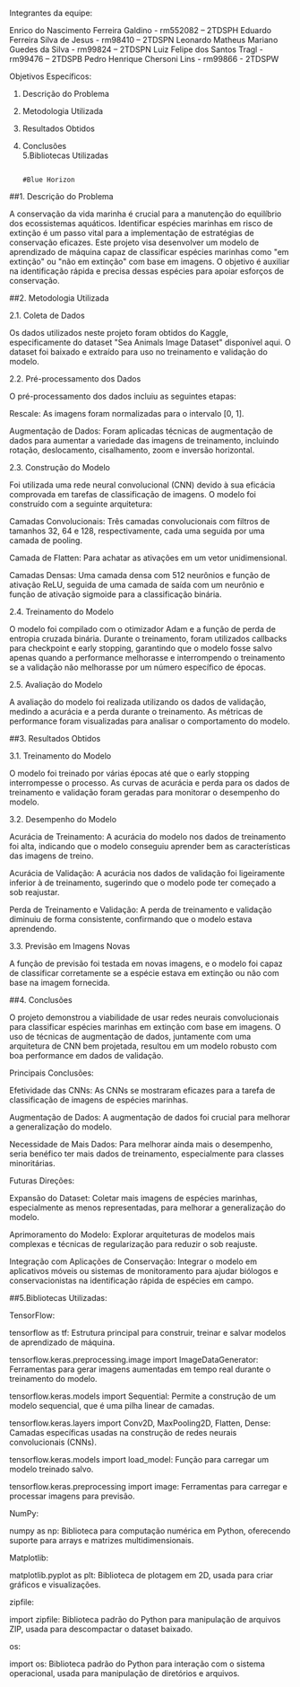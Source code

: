 Integrantes da equipe: 
 
Enrico do Nascimento Ferreira Galdino - rm552082 – 2TDSPH 
Eduardo Ferreira Silva de Jesus - rm98410 – 2TDSPN 
Leonardo Matheus Mariano Guedes da Silva - rm99824 – 2TDSPN 
Luiz Felipe dos Santos Tragl - rm99476 – 2TDSPB 
Pedro Henrique Chersoni Lins - rm99866 - 2TDSPW 
 
 
 
Objetivos Específicos: 

 
1. Descrição do Problema 
2. Metodologia Utilizada 
3. Resultados Obtidos   
4. Conclusões   
5.Bibliotecas Utilizadas 
 

                                                                                                                                #Blue Horizon 



##1. Descrição do Problema 

A conservação da vida marinha é crucial para a manutenção do equilíbrio dos ecossistemas aquáticos. Identificar espécies marinhas em risco de extinção é um passo vital para a implementação de estratégias de conservação eficazes. Este projeto visa desenvolver um modelo de aprendizado de máquina capaz de classificar espécies marinhas como "em extinção" ou "não em extinção" com base em imagens. O objetivo é auxiliar na identificação rápida e precisa dessas espécies para apoiar esforços de conservação. 

 
##2. Metodologia Utilizada 

2.1. Coleta de Dados 

Os dados utilizados neste projeto foram obtidos do Kaggle, especificamente do dataset "Sea Animals Image Dataset" disponível aqui. O dataset foi baixado e extraído para uso no treinamento e validação do modelo. 

2.2. Pré-processamento dos Dados 

O pré-processamento dos dados incluiu as seguintes etapas: 

Rescale: As imagens foram normalizadas para o intervalo [0, 1]. 

Augmentação de Dados: Foram aplicadas técnicas de augmentação de dados para aumentar a variedade das imagens de treinamento, incluindo rotação, deslocamento, cisalhamento, zoom e inversão horizontal. 

2.3. Construção do Modelo 

Foi utilizada uma rede neural convolucional (CNN) devido à sua eficácia comprovada em tarefas de classificação de imagens. O modelo foi construído com a seguinte arquitetura: 

Camadas Convolucionais: Três camadas convolucionais com filtros de tamanhos 32, 64 e 128, respectivamente, cada uma seguida por uma camada de pooling. 

Camada de Flatten: Para achatar as ativações em um vetor unidimensional. 

Camadas Densas: Uma camada densa com 512 neurônios e função de ativação ReLU, seguida de uma camada de saída com um neurônio e função de ativação sigmoide para a classificação binária. 

2.4. Treinamento do Modelo 

O modelo foi compilado com o otimizador Adam e a função de perda de entropia cruzada binária. Durante o treinamento, foram utilizados callbacks para checkpoint e early stopping, garantindo que o modelo fosse salvo apenas quando a performance melhorasse e interrompendo o treinamento se a validação não melhorasse por um número específico de épocas. 

2.5. Avaliação do Modelo 

A avaliação do modelo foi realizada utilizando os dados de validação, medindo a acurácia e a perda durante o treinamento. As métricas de performance foram visualizadas para analisar o comportamento do modelo. 
 



##3. Resultados Obtidos 

3.1. Treinamento do Modelo 

O modelo foi treinado por várias épocas até que o early stopping interrompesse o processo. As curvas de acurácia e perda para os dados de treinamento e validação foram geradas para monitorar o desempenho do modelo. 

3.2. Desempenho do Modelo 

Acurácia de Treinamento: A acurácia do modelo nos dados de treinamento foi alta, indicando que o modelo conseguiu aprender bem as características das imagens de treino. 

Acurácia de Validação: A acurácia nos dados de validação foi ligeiramente inferior à de treinamento, sugerindo que o modelo pode ter começado a sob reajustar. 

Perda de Treinamento e Validação: A perda de treinamento e validação diminuiu de forma consistente, confirmando que o modelo estava aprendendo. 

3.3. Previsão em Imagens Novas 

A função de previsão foi testada em novas imagens, e o modelo foi capaz de classificar corretamente se a espécie estava em extinção ou não com base na imagem fornecida. 

 
 
 
 
 
##4. Conclusões 

O projeto demonstrou a viabilidade de usar redes neurais convolucionais para classificar espécies marinhas em extinção com base em imagens. O uso de técnicas de augmentação de dados, juntamente com uma arquitetura de CNN bem projetada, resultou em um modelo robusto com boa performance em dados de validação. 

Principais Conclusões: 

Efetividade das CNNs: As CNNs se mostraram eficazes para a tarefa de classificação de imagens de espécies marinhas. 

Augmentação de Dados: A augmentação de dados foi crucial para melhorar a generalização do modelo. 

Necessidade de Mais Dados: Para melhorar ainda mais o desempenho, seria benéfico ter mais dados de treinamento, especialmente para classes minoritárias. 

Futuras Direções: 

Expansão do Dataset: Coletar mais imagens de espécies marinhas, especialmente as menos representadas, para melhorar a generalização do modelo. 

Aprimoramento do Modelo: Explorar arquiteturas de modelos mais complexas e técnicas de regularização para reduzir o sob reajuste. 
 
Integração com Aplicações de Conservação: Integrar o modelo em aplicativos móveis ou sistemas de monitoramento para ajudar biólogos e conservacionistas na identificação rápida de espécies em campo. 
 
 
 
 
 
 
 
 
 
 
 
 
 
 
 
 
 
##5.Bibliotecas Utilizadas: 

 

TensorFlow: 

tensorflow as tf: Estrutura principal para construir, treinar e salvar modelos de aprendizado de máquina. 

tensorflow.keras.preprocessing.image import ImageDataGenerator: Ferramentas para gerar imagens aumentadas em tempo real durante o treinamento do modelo. 

tensorflow.keras.models import Sequential: Permite a construção de um modelo sequencial, que é uma pilha linear de camadas. 

tensorflow.keras.layers import Conv2D, MaxPooling2D, Flatten, Dense: Camadas específicas usadas na construção de redes neurais convolucionais (CNNs). 

tensorflow.keras.models import load_model: Função para carregar um modelo treinado salvo. 

tensorflow.keras.preprocessing import image: Ferramentas para carregar e processar imagens para previsão. 

NumPy: 

numpy as np: Biblioteca para computação numérica em Python, oferecendo suporte para arrays e matrizes multidimensionais. 

Matplotlib: 

matplotlib.pyplot as plt: Biblioteca de plotagem em 2D, usada para criar gráficos e visualizações. 

zipfile: 

import zipfile: Biblioteca padrão do Python para manipulação de arquivos ZIP, usada para descompactar o dataset baixado. 

os: 

import os: Biblioteca padrão do Python para interação com o sistema operacional, usada para manipulação de diretórios e arquivos. 

